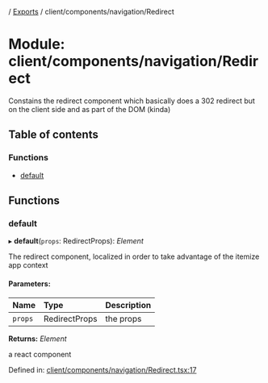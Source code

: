 [](../README.md) / [Exports](../modules.md) / client/components/navigation/Redirect

# Module: client/components/navigation/Redirect

Constains the redirect component which basically does a 302 redirect
but on the client side and as part of the DOM (kinda)

## Table of contents

### Functions

- [default](client_components_navigation_redirect.md#default)

## Functions

### default

▸ **default**(`props`: RedirectProps): *Element*

The redirect component, localized in order to take advantage
of the itemize app context

#### Parameters:

Name | Type | Description |
:------ | :------ | :------ |
`props` | RedirectProps | the props   |

**Returns:** *Element*

a react component

Defined in: [client/components/navigation/Redirect.tsx:17](https://github.com/onzag/itemize/blob/28218320/client/components/navigation/Redirect.tsx#L17)
